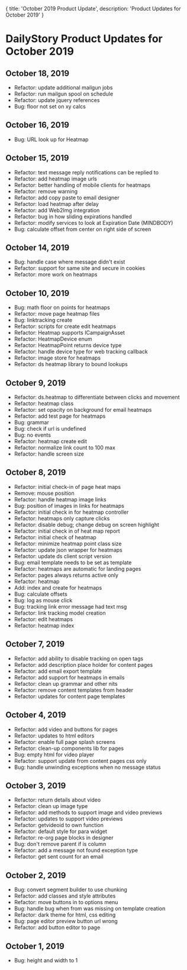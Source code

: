 {
	title: 'October 2019 Product Update',
	description: 'Product Updates for October 2019'
}
# DailyStory Product Updates for October 2019
## October 18, 2019
* Refactor: update additional mailgun jobs
* Refactor: run mailgun spool on schedule
* Refactor: update jquery references
* Bug: floor not set on xy calcs

## October 16, 2019
* Bug: URL look up for Heatmap

## October 15, 2019
* Refactor: text message reply notifications can be replied to
* Refactor: add heatmap image urls
* Refactor: better handling of mobile clients for heatmaps
* Refactor: remove warning
* Refactor: add copy paste to email designer
* Refactor: load heatmap after delay
* Refactor: add Web2Img integration
* Refactor: bug in how sliding expirations handled
* Refactor: modify services to look at Expiration Date (MINDBODY)
* Bug: calculate offset from center on right side of screen

## October 14, 2019
* Bug: handle case where message didn't exist
* Refactor: support for same site and secure in cookies
* Refactor: more work on heatmaps

## October 10, 2019
* Bug: math floor on points for heatmaps
* Refactor: move page heatmap files
* Bug: linktracking create
* Refactor: scripts for create edit heatmaps
* Refactor: Heatmap supports ICampaignAsset
* Refactor: HeatmapDevice enum
* Refactor: HeatmapPoint returns device type
* Refactor: handle device type for web tracking callback
* Refactor: image store for heatmaps
* Refactor: ds heatmap library to bound lookups

## October 9, 2019
* Refactor: ds.heatmap to differentiate between clicks and movement
* Refactor: heatmap class
* Refactor: set opacity on background for email heatmaps
* Refactor: add test page for heatmaps
* Bug: grammar
* Bug: check if url is undefined
* Bug: no events
* Refactor: heatmap create edit
* Refactor: normalize link count to 100 max
* Refactor: handle screen size

## October 8, 2019
* Refactor: initial check-in of page heat maps
* Remove: mouse position
* Refactor: handle heatmap image links
* Bug: position of images in links for heatmaps
* Refactor: initial check in for heatmap controller
* Refactor: heatmaps only capture clicks
* Refactor: disable debug; change debug on screen highlight
* Refactor: initial check in of heat map report
* Refactor: initial check of heatmap
* Refactor: minimize heatmap point class size
* Refactor: update json wrapper for heatmaps
* Refactor: update ds client script version
* Bug: email template needs to be set as template
* Refactor: heatmaps are automatic for landing pages
* Refactor: pages always returns active only
* Refactor: heatmap
* Add: index and create for heatmaps
* Bug: calculate offsets
* Bug: log as mouse click
* Bug: tracking link error message had text msg
* Refactor: link tracking model creation
* Refactor: edit heatmaps
* Refactor: heatmap index

## October 7, 2019
* Refactor: add ability to disable tracking on open tags
* Refactor: add description place holder for content pages
* Refactor: add email export template
* Refactor: add support for heatmaps in emails
* Refactor: clean up grammar and other nits
* Refactor: remove content templates from header
* Refactor: updates for content page templates

## October 4, 2019
* Refactor: add video and buttons for pages
* Refactor: updates to html editors
* Refactor: enable full page splash screens
* Refactor: clean-up components lib for pages
* Bug: empty html for video player
* Refactor: support update from content pages css only
* Bug: handle unwinding exceptions when no message status

## October 3, 2019
* Refactor: return details about video
* Refactor: clean up image type
* Refactor: add methods to support image and video previews
* Refactor: updates to support video previews
* Refactor: getvideoid to own function
* Refactor: default style for para widget
* Refactor: re-org page blocks in designer
* Bug: don't remove parent if is column
* Refactor: add a message not found exception type
* Refactor: get sent count for an email 

## October 2, 2019
* Bug: convert segment builder to use chunking
* Refactor: add classes and style attributes
* Refactor: move buttons in to options menu
* Bug: handle bug when from was missing on template creation
* Refactor: dark theme for html, css editing
* Bug: page editor preview button url wrong
* Refactor: add button editor to page

## October 1, 2019
* Bug: height and width to 1
